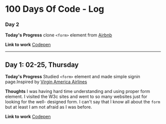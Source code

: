 # 100 Days Of Code - Log

### Day 2

**Today's Progress**
clone `<form>` element from [Airbnb](https://www.airbnb.com)


**Link to work**
[Codepen](https://codepen.io/yogicat/pen/VyoPpx)

---

## Day 1: 02-25, Thursday

**Today's Progress**
Studied `<form>` element and made simple signin page.Inspired by [Virgin America Airlines](https://www.virginamerica.com)


**Thoughts** 
I was having hard time understanding and using proper form element. I visited the W3c sites and went to so many websites just for looking for the  well- designed form. I can't say that I know all about the `form` but at least I am not afraid as I was before.


**Link to work**
[Codepen](https://codepen.io/yogicat/pen/wpbVWJ)

